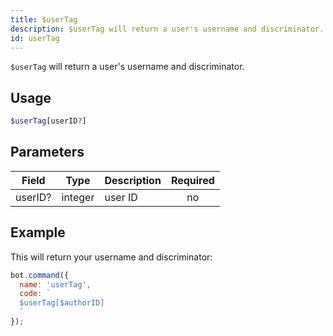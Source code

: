 ```yaml
---
title: $userTag 
description: $userTag will return a user's username and discriminator.
id: userTag
---
```


`$userTag` will return a user's username and discriminator.

## Usage

```php
$userTag[userID?]
```

## Parameters 


| Field     | Type    | Description                                        | Required |
|-----------|---------|----------------------------------------------------| :------: |
| userID?    | integer  | user ID                             | no      |


## Example

This will return your username and discriminator:

```javascript
bot.command({
  name: 'userTag',
  code: `
  $userTag[$authorID]
  `
});
```
